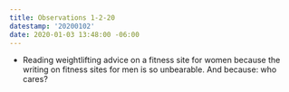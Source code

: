 ```yaml
---
title: Observations 1-2-20
datestamp: '20200102'
date: 2020-01-03 13:48:00 -06:00
---
```


- Reading weightlifting advice on a fitness site for women because the writing on fitness sites for men is so unbearable. And because: who cares?
